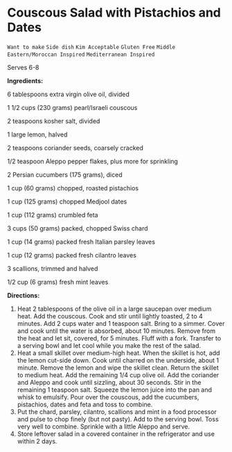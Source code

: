 # Couscous Salad with Pistachios and Dates

`Want to make` `Side dish` `Kim Acceptable` `Gluten Free` `Middle Eastern/Moroccan Inspired` `Mediterranean Inspired`

Serves 6-8

**Ingredients:**

6 tablespoons extra virgin olive oil, divided

1 1/2 cups (230 grams) pearl/Israeli couscous

2 teaspoons kosher salt, divided

1 large lemon, halved

2 teaspoons coriander seeds, coarsely cracked

1/2 teaspoon Aleppo pepper flakes, plus more for sprinkling

2 Persian cucumbers (175 grams), diced

1 cup (60 grams) chopped, roasted pistachios

1 cup (125 grams) chopped Medjool dates

1 cup (112 grams) crumbled feta

3 cups (50 grams) packed, chopped Swiss chard

1 cup (14 grams) packed fresh Italian parsley leaves

1 cup (12 grams) packed fresh cilantro leaves

3 scallions, trimmed and halved

1/2 cup (6 grams) fresh mint leaves

**Directions:**

1. Heat 2 tablespoons of the olive oil in a large saucepan over medium heat. Add the couscous. Cook and stir until lightly toasted, 2 to 4 minutes. Add 2 cups water and 1 teaspoon salt. Bring to a simmer. Cover and cook until the water is absorbed, about 10 minutes. Remove from the heat and let sit, covered, for 5 minutes. Fluff with a fork. Transfer to a serving bowl and let cool while you make the rest of the salad.
2. Heat a small skillet over medium-high heat. When the skillet is hot, add the lemon cut-side down. Cook until charred on the underside, about 1 minute. Remove the lemon and wipe the skillet clean. Return the skillet to medium heat. Add the remaining 1/4 cup olive oil. Add the coriander and Aleppo and cook until sizzling, about 30 seconds. Stir in the remaining 1 teaspoon salt. Squeeze the lemon juice into the pan and whisk to emulsify. Pour over the couscous, add the cucumbers, pistachios, dates and feta and toss to combine.
3. Put the chard, parsley, cilantro, scallions and mint in a food processor and pulse to chop finely (but not pasty). Add to the serving bowl. Toss very well to combine. Sprinkle with a little Aleppo and serve.
4. Store leftover salad in a covered container in the refrigerator and use within 2 days.
